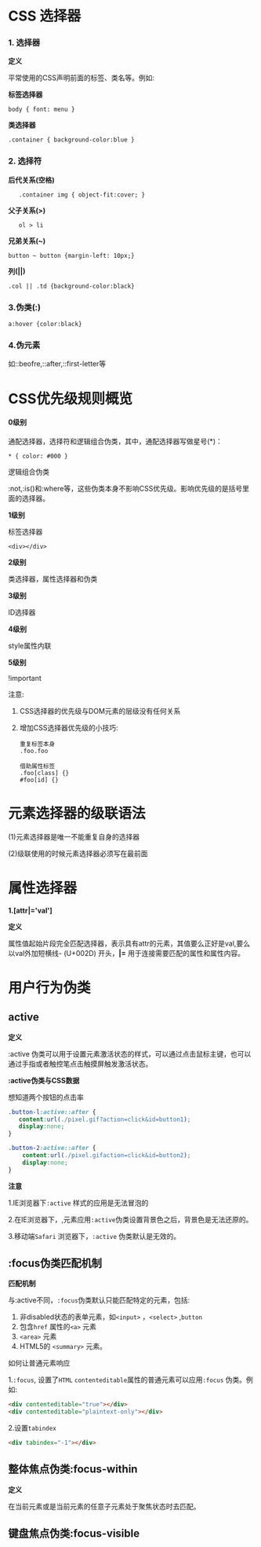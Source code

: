 # CSS 选择器

### 1.   选择器

**定义**

平常使用的CSS声明前面的标签、类名等。例如:

**标签选择器**

```
body { font: menu }
```

**类选择器**

```
.container { background-color:blue }
```



### 2. 选择符

**后代关系(空格)**
```
   .container img { object-fit:cover; }
```


**父子关系(>)**
```
   ol > li 
```

**兄弟关系(~)**

```
button ~ button {margin-left: 10px;}
```

**列(||)**

```
.col || .td {background-color:black}
```



### 3.伪类(:)

```
a:hover {color:black}
```



### 4.伪元素

如::beofre,::after,::first-letter等

# CSS优先级规则概览

#### 0级别

通配选择器，选择符和逻辑组合伪类，其中，通配选择器写做星号(*)：

```
* { color: #000 }
```

逻辑组合伪类

​	:not,:is()和:where等，这些伪类本身不影响CSS优先级。影响优先级的是括号里面的选择器。

**1级别**

标签选择器

```
<div></div>
```

**2级别**

类选择器，属性选择器和伪类

**3级别**

ID选择器

**4级别**

style属性内联

**5级别**

!important

注意:

1. CSS选择器的优先级与DOM元素的层级没有任何关系

2. 增加CSS选择器优先级的小技巧:

   ```
   重复标签本身
   .foo.foo
   
   借助属性标签
   .foo[class] {}
   #foo[id] {}
   ```

   

# 元素选择器的级联语法

(1)元素选择器是唯一不能重复自身的选择器

(2)级联使用的时候元素选择器必须写在最前面





# 属性选择器

**1.[attr|='val']**

**定义**

属性值起始片段完全匹配选择器，表示具有attr的元素，其值要么正好是val,要么以val外加短横线- (U+002D) 开头，**|=** 用于连接需要匹配的属性和属性内容。





# 用户行为伪类

## active

**定义**

:active 伪类可以用于设置元素激活状态的样式，可以通过点击鼠标主键，也可以通过手指或者触控笔点击触摸屏触发激活状态。



**:active伪类与CSS数据**

想知道两个按钮的点击率

```css
.button-l:active::after {
   content:url(./pixel.gif?action=click&id=button1);
   display:none;
}

.button-2:active::after {
    content:url(./pixel.gifaction=click&id=button2);
    display:none;
}
```

**注意**

1.IE浏览器下`:active` 样式的应用是无法冒泡的

2.在IE浏览器下，<html>,<body>元素应用`:active`伪类设置背景色之后，背景色是无法还原的。

3.移动端`Safari` 浏览器下，`:active` 伪类默认是无效的。

## :focus伪类匹配机制

**匹配机制**

与:active不同，`:focus`伪类默认只能匹配特定的元素，包括:

1. 非disabled状态的表单元素，如`<input>` ，`<select>` ,`button`
2. 包含`href` 属性的`<a>` 元素
3. `<area>` 元素
4. HTML5的 `<summary>` 元素。

如何让普通元素响应 

1.`:focus`, 设置了`HTML` `contenteditable`属性的普通元素可以应用`:focus` 伪类。例如:

```html
<div contenteditable="true"></div>
<div contenteditable="plaintext-only"></div>
```

2.设置`tabindex`

```html
<div tabindex="-1"></div>
```



## 整体焦点伪类:focus-within

**定义**

在当前元素或是当前元素的任意子元素处于聚焦状态时去匹配。



## 键盘焦点伪类:focus-visible




